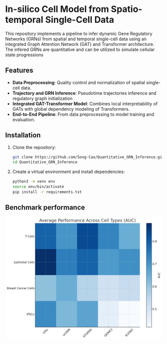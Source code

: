 # In-silico Cell Model from Spatio-temporal Single-Cell Data

This repository implements a pipeline to infer dynamic Gene Regulatory Networks (GRNs) from spatial and temporal single-cell data using an integrated Graph Attention Network (GAT) and Transformer architecture. The infered GRNs are quantitative and can be utilized to simulate cellular state progressions

## Features
- **Data Preprocessing**: Quality control and normalization of spatial single-cell data.
- **Trajectory and GRN Inference**: Pseudotime trajectories inference and regulatory graph initialization
- **Integrated GAT-Transformer Model**: Combines local interpretability of GATs with global dependency modeling of Transformers.
- **End-to-End Pipeline**: From data preprocessing to model training and evaluation.

## Installation
1. Clone the repository:
    ```bash
    git clone https://github.com/Song-Cao/Quantitative_GRN_Inference.git
    cd Quantitative_GRN_Inference
    ```

2. Create a virtual environment and install dependencies:
    ```bash
    python3 -m venv env
    source env/bin/activate
    pip install -r requirements.txt
    ```

## Benchmark performance
![Performance comparison with SOTA models on recovering GRN](benchmark.png)
